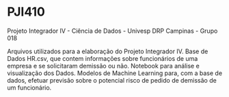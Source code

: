 # PJI410
Projeto Integrador IV - Ciência de Dados - Univesp
DRP Campinas - Grupo 018

Arquivos utilizados para a elaboração do Projeto Integrador IV.
Base de Dados HR.csv, que contem informações sobre funcionários de uma empresa e se solicitaram demissão ou não.
Notebook para análise e visualização dos Dados.
Modelos de Machine Learning para, com a base de dados, efetuar previsão sobre o potencial risco de pedido de demissão de um funcionário.
